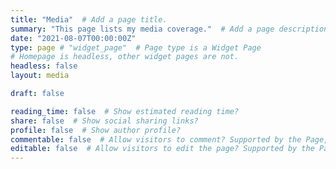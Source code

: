 ```yaml
---
title: "Media"  # Add a page title.
summary: "This page lists my media coverage."  # Add a page description.
date: "2021-08-07T00:00:00Z"
type: page # "widget_page"  # Page type is a Widget Page
# Homepage is headless, other widget pages are not.
headless: false
layout: media

draft: false

reading_time: false  # Show estimated reading time?
share: false  # Show social sharing links?
profile: false  # Show author profile?
commentable: false  # Allow visitors to comment? Supported by the Page, Post, and Docs content types.
editable: false  # Allow visitors to edit the page? Supported by the Page, Post, and Docs content types.
---
```

